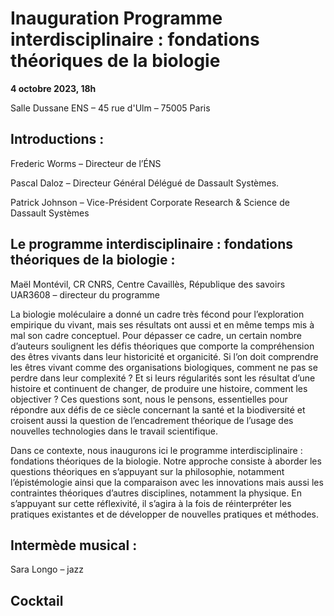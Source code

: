  
 
# Inauguration Programme interdisciplinaire : fondations théoriques de la biologie

**4 octobre 2023, 18h**

Salle Dussane
ENS – 45 rue d'Ulm – 75005 Paris


## Introductions :

Frederic Worms – Directeur de l’ÉNS

Pascal Daloz – Directeur Général Délégué de Dassault Systèmes. 

Patrick Johnson – Vice-Président Corporate Research & Science de Dassault Systèmes

## Le programme interdisciplinaire : fondations théoriques de la biologie :

Maël Montévil, CR CNRS, Centre Cavaillès, République des savoirs UAR3608 – directeur du programme 

La biologie moléculaire a donné un cadre très fécond pour l’exploration empirique du vivant, mais ses résultats ont aussi et en même temps mis à mal son cadre conceptuel. Pour dépasser ce cadre, un certain nombre d’auteurs soulignent les défis théoriques que comporte la compréhension des êtres vivants dans leur historicité et organicité. Si l’on doit comprendre les êtres vivant comme des organisations biologiques, comment ne pas se perdre dans leur complexité ? Et si leurs régularités sont les résultat d’une histoire et continuent de changer, de produire une histoire, comment les objectiver ? Ces questions sont, nous le pensons, essentielles pour répondre aux défis de ce siècle concernant la santé et la biodiversité et croisent aussi la question de l’encadrement théorique de l’usage des nouvelles technologies dans le travail scientifique. 

Dans ce contexte, nous inaugurons ici le programme interdisciplinaire : fondations théoriques de la biologie. Notre approche consiste à aborder les questions théoriques en s’appuyant sur la philosophie, notamment l’épistémologie  ainsi que la comparaison avec les innovations mais aussi les contraintes théoriques d’autres disciplines, notamment la physique. En s’appuyant sur cette réflexivité, il s’agira à la fois de réinterpréter les pratiques existantes et de développer de nouvelles pratiques et méthodes.

## Intermède musical :
Sara Longo – jazz

## Cocktail
